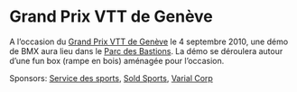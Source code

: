 # Grand Prix VTT de Genève

A l’occasion du [Grand Prix VTT de Genève](http://www.ville-geneve.ch/themes/sport/manifestations-evenements/grand-prix/) le 4 septembre 2010, une démo de BMX aura lieu dans le [Parc des Bastions](http://maps.google.com/maps?f=q&source=s_q&hl=en&geocode=&q=Parc+des+Bastions,+Gen%C3%A8ve,+Suisse&sll=46.199355,6.144947&sspn=0.02504,0.048881&ie=UTF8&hq=Parc+des+Bastions&hnear=Parc+des+Bastions&ll=46.200745,6.144576&spn=0.02504,0.048881&z=15&iwloc=A). La démo se déroulera autour d’une fun box (rampe en bois) aménagée pour l’occasion.

Sponsors: [Service des sports](http://www.ville-geneve.ch/themes/sport/), [Sold Sports](http://www.sold-sports.ch/), [Varial Corp](http://www.varialcorp.com/)
